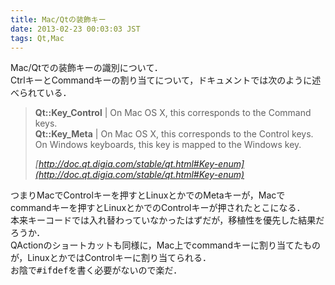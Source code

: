 ```yaml
---
title: Mac/Qtの装飾キー
date: 2013-02-23 00:03:03 JST
tags: Qt,Mac
---
```


Mac/Qtでの装飾キーの識別について．  
CtrlキーとCommandキーの割り当てについて，ドキュメントでは次のように述べられている．

> <span style="font-weight:bold">Qt::Key_Control</span> | On Mac OS X, this corresponds to the Command keys.  
> <span style="font-weight:bold">Qt::Key_Meta</span> | On Mac OS X, this corresponds to the Control keys.  On Windows keyboards, this key is mapped to the Windows key. 
> 
> <cite>[http://doc.qt.digia.com/stable/qt.html#Key-enum](http://doc.qt.digia.com/stable/qt.html#Key-enum)</cite>

つまりMacでControlキーを押すとLinuxとかでのMetaキーが，Macでcommandキーを押すとLinuxとかでのControlキーが押されたとこになる．  
本来キーコードでは入れ替わっていなかったはずだが，移植性を優先した結果だろうか．  
QActionのショートカットも同様に，Mac上でcommandキーに割り当てたものが，LinuxとかではControlキーに割り当てられる．  
お陰で<span style="font-family:monospace">#ifdef</span>を書く必要がないので楽だ．

